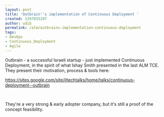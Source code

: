 ```yaml
---
layout: post
title: 'Outbrain''s implementation of Continuous Deployment '
created: 1297935107
author: udib
permalink: /alm/outbrains-implementation-continuous-deployment
tags:
- DevOps
- Continuous_Deployment
- Agile
---
```

<p>Outbrain - a successful Israeli startup - just implemented Continuous Deployment, in the spirit of what Ishay Smith presented in the last ALM&nbsp;TCE. They present their motivation, process &amp;&nbsp;tools here:</p>
<p><a target="_blank" href="https://sites.google.com/site/iltechtalks/home/talks/continuous-deployment--outbrain">https://sites.google.com/site/<wbr></wbr>iltechtalks/home/talks/<wbr></wbr>continuous-deployment--<wbr></wbr>outbrain</a></p>
<p>&nbsp;</p>
<p>They're a very strong &amp; early adopter company, but it's still a proof of the concept feasibility. </p>
